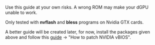 Use this guide at your own risks. A wrong ROM may make your dGPU unable to work.

Only tested with **nvflash** and **bless** programs on Nvidia GTX cards.

A better guide will be created later, for now, install the packages given above and follow this [guide](https://gitlab.com/Mageas/single-gup-passthrough/-/tree/master?ref_type=heads#vbios-patching) -> "How to patch NVIDIA vBIOS".
